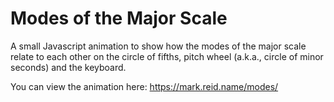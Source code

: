 # Modes of the Major Scale

A small Javascript animation to show how the modes of the major scale relate to each other on the circle of fifths, pitch wheel (a.k.a., circle of minor seconds) and the keyboard.

You can view the animation here: https://mark.reid.name/modes/